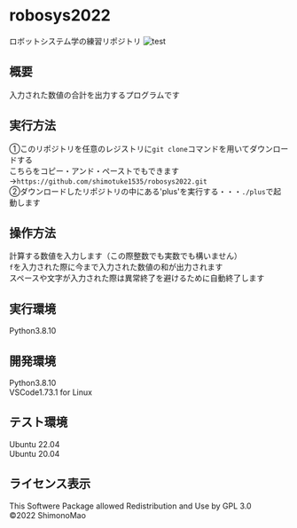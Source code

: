 # robosys2022
ロボットシステム学の練習リポジトリ
![test](https://github.com/shimotuke1535/robosys2022/actions/workflows/test.yml/badge.svg)
## 概要
入力された数値の合計を出力するプログラムです
<br>
## 実行方法
①このリポジトリを任意のレジストリに`git clone`コマンドを用いてダウンロードする
<br>
こちらをコピー・アンド・ペーストでもできます→`https://github.com/shimotuke1535/robosys2022.git`
<br>
②ダウンロードしたリポジトリの中にある'plus'を実行する・・・`./plus`で起動します
<br>
## 操作方法
計算する数値を入力します（この際整数でも実数でも構いません）
<br>
`f`を入力された際に今まで入力された数値の和が出力されます
<br>
スペースや文字が入力された際は異常終了を避けるために自動終了します
<br>
## 実行環境
Python3.8.10
<br>
## 開発環境
Python3.8.10
<br>
VSCode1.73.1 for Linux
<br>
## テスト環境
Ubuntu 22.04
<br>
Ubuntu 20.04
<br>
## ライセンス表示
This Softwere Package allowed Redistribution and Use by GPL 3.0
<br>
©2022 ShimonoMao
